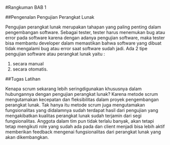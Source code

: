 #Rangkuman BAB 1

##Pengenalan Pengujian Perangkat Lunak

Pengujian perangkat lunak merupakan tahapan yang paling penting dalam pengembangan software. 
Sebagai tester, tester harus menemukan bug atau error pada software karena dengan adanya pengujian software, maka tester bisa membantu developer dalam memastikan 
bahwa software yang dibuat tidak mengalami bug atau error saat software sudah jadi. 
Ada 2 tipe pengujian software atau perangkat lunak yaitu :
1. secara manual 
2. secara otomatis.

##Tugas Latihan

Kenapa scrum sekarang lebih seringdigunakan khususnya dalam hubungannya dengan pengujian perangkat lunak? 
Karena metode scrum mengutamakan kecepatan dan fleksibilitas dalam proyek pengembangan perangkat lunak. 
Tak hanya itu metode scrum juga mengutamakan fungsionalitas yang didalamnya sudah terdapat hasil dari pengujian yang mengakibatkan kualitas perangkat lunak sudah terjamin dari segi fungsionalitas. Anggota dalam tim pun tidak terlalu banyak, akan tetapi tetap mengikuti role yang sudah ada pada dan client menjadi bisa lebih aktif memberikan feedback mengenai fungsionalitas dari perangkat lunak yang akan dikembangkan.
